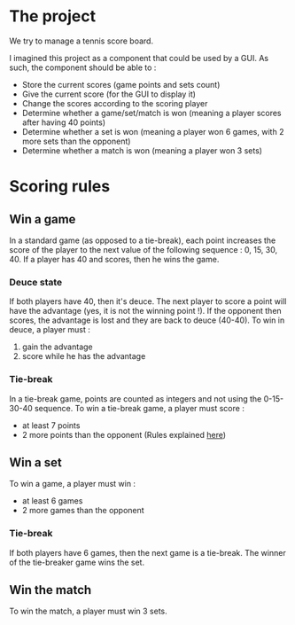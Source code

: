 # The project
We try to manage a tennis score board.

I imagined this project as a component that could be used by a GUI. As such, the component should be able to :
* Store the current scores (game points and sets count)
* Give the current score (for the GUI to display it)
* Change the scores according to the scoring player
* Determine whether a game/set/match is won (meaning a player scores after having 40 points)
* Determine whether a set is won (meaning a player won 6 games, with 2 more sets than the opponent)
* Determine whether a match is won (meaning a player won 3 sets)

# Scoring rules
## Win a game
In a standard game (as opposed to a tie-break), each point increases the score of the player to the next value of the following sequence : 0, 15, 30, 40.
If a player has 40 and scores, then he wins the game.

### Deuce state
If both players have 40, then it's deuce. The next player to score a point will have the advantage (yes, it is not the winning point !). If the opponent then scores, the advantage is lost and they are back to deuce (40-40).
To win in deuce, a player must :
1. gain the advantage
2. score while he has the advantage

### Tie-break
In a tie-break game, points are counted as integers and not using the 0-15-30-40 sequence.
To win a tie-break game, a player must score :
* at least 7 points
* 2 more points than the opponent
(Rules explained [here](https://en.wikipedia.org/wiki/Tennis_scoring_system#Scoring_a_tiebreak_game))

## Win a set
To win a game, a player must win :
* at least 6 games
* 2 more games than the opponent

### Tie-break
If both players have 6 games, then the next game is a tie-break. The winner of the tie-breaker game wins the set.

## Win the match
To win the match, a player must win 3 sets.